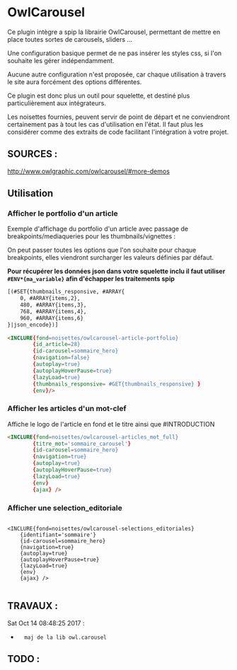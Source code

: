 # OwlCarousel

Ce plugin intègre a spip la librairie OwlCarousel, permettant de mettre en place toutes sortes de carousels, sliders …

Une configuration basique permet de ne pas insérer les styles css,
si l'on souhaite les gérer indépendamment.

Aucune autre configuration n'est proposée, car chaque utilisation
à travers le site aura forcément des options différentes.

Ce plugin est donc plus un outil pour squelette,
et destiné plus particulièrement aux intégrateurs.

Les noisettes fournies, peuvent servir de point de départ
et ne conviendront certainement pas à tout les cas d'utilisation en l'état.
Il faut plus les considérer comme des extraits de code facilitant l'intégration à votre projet.


## SOURCES :

http://www.owlgraphic.com/owlcarousel/#more-demos

## Utilisation


### Afficher le portfolio d'un article

Exemple d'affichage du portfolio d'un article avec passage de breakpoints/mediaqueries
pour les thumbnails/vignettes :

On peut passer toutes les options que l'on souhaite pour chaque breakpoints,
elles viendront surcharger les valeurs définies par défaut.

**Pour récupérer les données json dans votre squelette inclu il faut utiliser `#ENV*{ma_variable}` afin d'échapper les traitements spip**

```html
[(#SET{thumbnails_responsive, #ARRAY{
	0, #ARRAY{items,2},
	480, #ARRAY{items,3},
	768, #ARRAY{items,4},
	960, #ARRAY{items,6}
}|json_encode})]
			
<INCLURE{fond=noisettes/owlcarousel-article-portfolio}
		{id_article=28}
		{id-carousel=sommaire_hero}
		{navigation=false}
		{autoplay=true}
		{autoplayHoverPause=true}
		{lazyLoad=true}
		{thumbnails_responsive= #GET{thumbnails_responsive} }
		{env}/>
```

### Afficher les articles d'un mot-clef

Affiche le logo de l'article en fond et le titre ainsi que #INTRODUCTION

```html
<INCLURE{fond=noisettes/owlcarousel-articles_mot_full}
		{titre_mot='sommaire_carousel'}
		{id-carousel=sommaire_hero}
		{navigation=true}
		{autoplay=true}
		{autoplayHoverPause=true}
		{lazyLoad=true}
		{env}
		{ajax} />
```

### Afficher une selection_editoriale

```

<INCLURE{fond=noisettes/owlcarousel-selections_editoriales}
	{identifiant='sommaire'}
	{id-carousel=sommaire_hero}
	{navigation=true}
	{autoplay=true}
	{autoplayHoverPause=true}
	{lazyLoad=true}
	{env}
	{ajax} />
	
```

## TRAVAUX :

Sat Oct 14 08:48:25 2017 :

*   	maj de la lib owl.carousel


## TODO :






